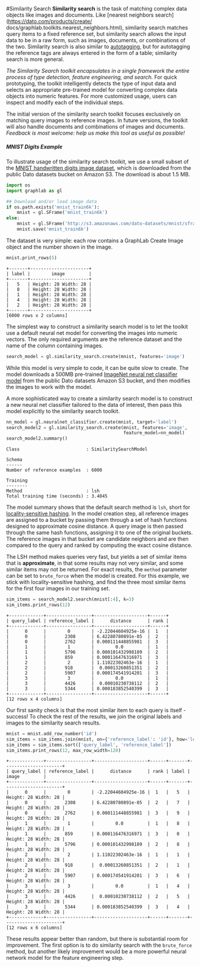 <script src="../dato/js/recview.js"></script>
#Similarity Search
**Similarity search** is the task of matching complex data objects like images
and documents. Like [nearest neighbors search](https://dato.com/products/create/
docs/graphlab.toolkits.nearest_neighbors.html), similarity search matches query
items to a fixed reference set, but similarity search allows the input data to
be in a raw form, such as images, documents, or combinations of the two.
Similarity search is also similar to [autotagging](https://dato.com/products/create/docs/generated/graphlab.data_matching.autotagger.create.html), but for autotagging the
reference tags are always entered in the form of a table; similarity search is
more general.

*The Similarity Search toolkit encapsulates in a single framework the entire
process of type detection, feature engineering, and search.* For quick
prototyping, the toolkit intelligently detects the type of input data and
selects an appropriate pre-trained model for converting complex data objects
into numeric features. For more customized usage, users can inspect and modify
each of the individual steps.

The initial version of the similarity search toolkit focuses exclusively on
matching query images to reference images. In future versions, the toolkit will
also handle documents and combinations of images and documents. *Feedback is
most welcome: help us make this tool as useful as possible!*

##### MNIST Digits Example 
To illustrate usage of the similarity search toolkit, we use a small subset of
the [MNIST handwritten digits image dataset](https://en.wikipedia.org/wiki/MNIST_database), 
which is downloaded from the public Dato datasets bucket on Amazon S3. The
download is about 1.5 MB.

```python
import os
import graphlab as gl

## Download and/or load image data
if os.path.exists('mnist_train6k'):
    mnist = gl.SFrame('mnist_train6k')
else:
    mnist = gl.SFrame('http://s3.amazonaws.com/dato-datasets/mnist/sframe/train6k')
    mnist.save('mnist_train6k')
```

The dataset is very simple: each row contains a GraphLab Create Image object and
the number shown in the image.

```python
mnist.print_rows(5)
```
```no-highlight
+-------+----------------------+
| label |        image         |
+-------+----------------------+
|   5   | Height: 28 Width: 28 |
|   8   | Height: 28 Width: 28 |
|   1   | Height: 28 Width: 28 |
|   4   | Height: 28 Width: 28 |
|   2   | Height: 28 Width: 28 |
+-------+----------------------+
[6000 rows x 2 columns]
```

The simplest way to construct a similarity search model is to let the toolkit
use a default neural net model for converting the images into numeric vectors.
The only required arguments are the reference dataset and the name of the column
containing images.

```python
search_model = gl.similarity_search.create(mnist, features='image')
```

While this model is very simple to code, it can be quite slow to create. The
model downloads a 500MB pre-trained 
[ImageNet neural net classifier model](https://dato.com/products/create/docs/graphlab.toolkits.deeplearninghtml#builtin-neuralnets) from
the public Dato datasets Amazon S3 bucket, and then modifies the images to work
with the model.

A more sophisticated way to create a similarity search model is to construct a
new neural net classifier tailored to the data of interest, then pass this model
explicitly to the similarity search toolkit.

```python
nn_model = gl.neuralnet_classifier.create(mnist, target='label')
search_model2 = gl.similarity_search.create(mnist, features='image',
                                            feature_model=nn_model) 
search_model2.summary()
```
```no-highlight
Class                         : SimilaritySearchModel

Schema
------
Number of reference examples  : 6000

Training
--------
Method                        : lsh
Total training time (seconds) : 3.4045
```

The model summary shows that the default search method is `lsh`, short for
[locality-sensitive hashing](https://en.wikipedia.org/wiki/Locality-sensitive_hashing). 
In the model creation step, all reference images are assigned to a bucket by
passing them through a set of hash functions designed to approximate cosine
distance. A query image is then passed through the same hash functions,
assigning it to one of the original buckets. The reference images in that bucket
are candidate neighbors and are then compared to the query and ranked by
computing the exact cosine distance.

The LSH method makes queries very fast, but yields a set of similar items that
is **approximate**, in that some results may not very similar, and some similar
items may not be returned. For exact results, the `method` parameter can be set
to `brute_force` when the model is created. For this example, we stick with
locality-sensitive hashing, and find the three most similar items for the first
four images in our training set.

```python
sim_items = search_model2.search(mnist[:4], k=3)
sim_items.print_rows(12)
```
```no-highlight
+-------------+-----------------+--------------------+------+
| query_label | reference_label |      distance      | rank |
+-------------+-----------------+--------------------+------+
|      0      |        0        | -2.22044604925e-16 |  1   |
|      0      |       2308      | 6.42280780891e-05  |  2   |
|      0      |       2762      | 0.000111448855981  |  3   |
|      1      |        1        |        0.0         |  1   |
|      1      |       5796      | 0.000101432998189  |  2   |
|      1      |       859       | 0.000116476316971  |  3   |
|      2      |        2        | 1.11022302463e-16  |  1   |
|      2      |       918       |  0.00013260851351  |  2   |
|      2      |       5907      | 0.000174541914201  |  3   |
|      3      |        3        |        0.0         |  1   |
|      3      |       4426      |  0.00010230738112  |  2   |
|      3      |       5344      | 0.000183852540399  |  3   |
+-------------+-----------------+--------------------+------+
[12 rows x 4 columns]
```

Our first sanity check is that the most similar item to each query is itself -
success! To check the rest of the results, we join the original labels and
images to the similarity search results.

```python
mnist = mnist.add_row_number('id')
sim_items = sim_items.join(mnist, on={'reference_label': 'id'}, how='left')
sim_items = sim_items.sort(['query_label', 'reference_label'])
sim_items.print_rows(12, max_row_width=120)
```
```no-highlight
+-------------+-----------------+--------------------+------+-------+----------------------+
| query_label | reference_label |      distance      | rank | label |        image         |
+-------------+-----------------+--------------------+------+-------+----------------------+
|      0      |        0        | -2.22044604925e-16 |  1   |   5   | Height: 28 Width: 28 |
|      0      |       2308      | 6.42280780891e-05  |  2   |   7   | Height: 28 Width: 28 |
|      0      |       2762      | 0.000111448855981  |  3   |   9   | Height: 28 Width: 28 |
|      1      |        1        |        0.0         |  1   |   8   | Height: 28 Width: 28 |
|      1      |       859       | 0.000116476316971  |  3   |   0   | Height: 28 Width: 28 |
|      1      |       5796      | 0.000101432998189  |  2   |   8   | Height: 28 Width: 28 |
|      2      |        2        | 1.11022302463e-16  |  1   |   1   | Height: 28 Width: 28 |
|      2      |       918       |  0.00013260851351  |  2   |   1   | Height: 28 Width: 28 |
|      2      |       5907      | 0.000174541914201  |  3   |   6   | Height: 28 Width: 28 |
|      3      |        3        |        0.0         |  1   |   4   | Height: 28 Width: 28 |
|      3      |       4426      |  0.00010230738112  |  2   |   5   | Height: 28 Width: 28 |
|      3      |       5344      | 0.000183852540399  |  3   |   4   | Height: 28 Width: 28 |
+-------------+-----------------+--------------------+------+-------+----------------------+
[12 rows x 6 columns]
```

These results appear better than random, but there is substantial room for
improvement. The first option is to do similarity search with the `brute_force`
method, but another likely improvement would be a more powerful neural network
model for the feature engineering step.

